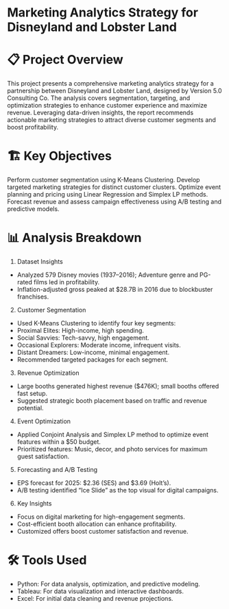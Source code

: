 # Marketing Analytics Strategy for Disneyland and Lobster Land

# 📋 Project Overview

This project presents a comprehensive marketing analytics strategy for a partnership between Disneyland and Lobster Land, designed by Version 5.0 Consulting Co. The analysis covers segmentation, targeting, and optimization strategies to enhance customer experience and maximize revenue. Leveraging data-driven insights, the report recommends actionable marketing strategies to attract diverse customer segments and boost profitability.

# 🏗️ Key Objectives

Perform customer segmentation using K-Means Clustering.
Develop targeted marketing strategies for distinct customer clusters.
Optimize event planning and pricing using Linear Regression and Simplex LP methods.
Forecast revenue and assess campaign effectiveness using A/B testing and predictive models.

# 📊 Analysis Breakdown

1. Dataset Insights

- Analyzed 579 Disney movies (1937–2016); Adventure genre and PG-rated films led in profitability.
- Inflation-adjusted gross peaked at $28.7B in 2016 due to blockbuster franchises.

2. Customer Segmentation

- Used K-Means Clustering to identify four key segments:
- Proximal Elites: High-income, high spending.
- Social Savvies: Tech-savvy, high engagement.
- Occasional Explorers: Moderate income, infrequent visits.
- Distant Dreamers: Low-income, minimal engagement.
- Recommended targeted packages for each segment.

3. Revenue Optimization

- Large booths generated highest revenue ($476K); small booths offered fast setup.
- Suggested strategic booth placement based on traffic and revenue potential.

4. Event Optimization

- Applied Conjoint Analysis and Simplex LP method to optimize event features within a $50 budget.
- Prioritized features: Music, decor, and photo services for maximum guest satisfaction.

5. Forecasting and A/B Testing

- EPS forecast for 2025: $2.36 (SES) and $3.69 (Holt’s).
- A/B testing identified “Ice Slide” as the top visual for digital campaigns.

6. Key Insights

- Focus on digital marketing for high-engagement segments.
- Cost-efficient booth allocation can enhance profitability.
- Customized offers boost customer satisfaction and revenue.

# 🛠️ Tools Used

- Python: For data analysis, optimization, and predictive modeling.
- Tableau: For data visualization and interactive dashboards.
- Excel: For initial data cleaning and revenue projections.
